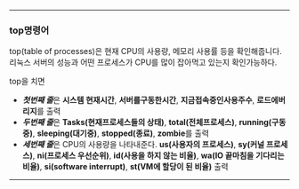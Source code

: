 ___
### top명령어
top(table of processes)은 현재 CPU의 사용량, 메모리 사용률 등을 확인해줍니다. 
리눅스 서버의 성능과 어떤 프로세스가 CPU를 많이 잡아먹고 있는지 확인가능하다.

top을 치면
* ***첫번째 줄***은 **시스템 현재시간**, **서버를구동한시간**, **지금접속중인사용주수**, **로드에버리지**를 출력
* ***두번째 줄***은 **Tasks(현재프로세스들의 상태)**, **total(전체프로세스)**, **running(구동중)**, **sleeping(대기중)**, **stopped(종료)**, **zombie**를 출력
* ***세번째 줄***은 CPU의 사용량을 나타내준다. **us(사용자의 프로세스)**, **sy(커널 프로세스)**, **ni(프로세스 우선순위)**, **id(사용을 하지 않는 비율)**, **wa(IO 끝마침을 기다리는 비율)**, **si(software interrupt)**, **st(VM에 할당이 된 비율)** 출력


___

